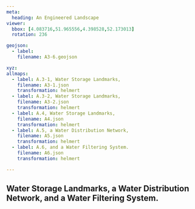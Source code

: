 ```yaml
---
meta:
  heading: An Engineered Landscape
viewer:
  bbox: [4.083716,51.965556,4.398528,52.173013]
  rotation: 236

geojson:
  - label:
    filename: A3-6.geojson

xyz:
allmaps:
  - label: A.3-1, Water Storage Landmarks,
    filename: A3-1.json
    transformation: helmert
  - label: A.3-2, Water Storage Landmarks,
    filename: A3-2.json
    transformation: helmert
  - label: A.4, Water Storage Landmarks,
    filename: A4.json
    transformation: helmert
  - label: A.5, a Water Distribution Network,
    filename: A5.json
    transformation: helmert
  - label: A.6, and a Water Filtering System.
    filename: A6.json
    transformation: helmert

---
```

## Water Storage Landmarks, a Water Distribution Network, and a Water Filtering System.
